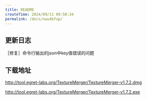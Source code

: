 ```yaml
---
title: README
createTime: 2024/09/11 09:50:34
permalink: /docs/nwu4bfup/
---
```


## 更新日志
［修复］命令行输出的json中key值错误的问题



## 下载地址
http://tool.egret-labs.org/TextureMerger/TextureMerger-v1.7.2.dmg

http://tool.egret-labs.org/TextureMerger/TextureMerger-v1.7.2.exe